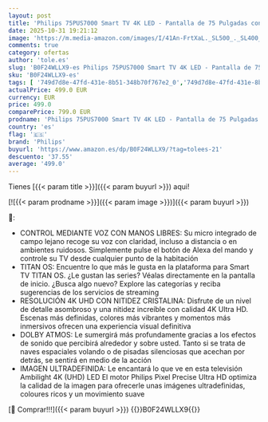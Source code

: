 ```yaml
---
layout: post
title: 'Philips 75PUS7000 Smart TV 4K LED - Pantalla de 75 Pulgadas con Plataforma Titan OS  Pixel Precise Ultra HD y Sonido Dolby Atmos - Funciona con Alexa y con el Asistente de Voz de Google'
date: 2025-10-31 19:21:12
image: 'https://m.media-amazon.com/images/I/41An-FrtXaL._SL500_._SL400_.jpg'
comments: true
category: ofertas
author: 'tole.es'
slug: 'B0F24WLLX9-es Philips 75PUS7000 Smart TV 4K LED - Pantalla de 75...'
sku: 'B0F24WLLX9-es'
tags: [ '749d7d8e-47fd-431e-8b51-348b70f767e2_0','749d7d8e-47fd-431e-8b51-348b70f767e2_6901','Arborist Merchandising Root','Electrónica','Self Service','Special Features Stores','TV, vídeo y home cinema','Televisores','Top Brands Tech Selection','Top Brands Tech TVs','philips','smart','tv','🇪🇸', ]
actualPrice: 499.0 EUR
currency: EUR
price: 499.0
comparePrice: 799.0 EUR
prodname: 'Philips 75PUS7000 Smart TV 4K LED - Pantalla de 75 Pulgadas con Plataforma Titan OS  Pixel Precise Ultra HD y Sonido Dolby Atmos - Funciona con Alexa y con el Asistente de Voz de Google'
country: 'es'
flag: '🇪🇸'
brand: 'Philips'
buyurl: 'https://www.amazon.es/dp/B0F24WLLX9/?tag=tolees-21'
descuento: '37.55'
average: '499.0'
---
```


Tienes [{{< param title >}}]({{< param buyurl >}}) aqui!

[![{{< param prodname >}}]({{< param image >}})]({{< param buyurl >}})

🔎:

- CONTROL MEDIANTE VOZ CON MANOS LIBRES: Su micro integrado de campo lejano recoge su voz con claridad, incluso a distancia o en ambientes ruidosos. Simplemente pulse el botón de Alexa del mando y controle su TV desde cualquier punto de la habitación
- TITAN OS: Encuentre lo que más le gusta en la plataforma para Smart TV TITAN OS. ¿Le gustan las series? Véalas directamente en la pantalla de inicio. ¿Busca algo nuevo? Explore las categorías y reciba sugerencias de los servicios de streaming
- RESOLUCIÓN 4K UHD CON NITIDEZ CRISTALINA: Disfrute de un nivel de detalle asombroso y una nitidez increíble con calidad 4K Ultra HD. Escenas más definidas, colores más vibrantes y momentos más inmersivos ofrecen una experiencia visual definitiva
- DOLBY ATMOS: Le sumergirá más profundamente gracias a los efectos de sonido que percibirá alrededor y sobre usted. Tanto si se trata de naves espaciales volando o de pisadas silenciosas que acechan por detrás, se sentirá en medio de la acción
- IMAGEN ULTRADEFINIDA: Le encantará lo que ve en esta televisión Ambilight 4K (UHD) LED El motor Philips Pixel Precise Ultra HD optimiza la calidad de la imagen para ofrecerle unas imágenes ultradefinidas, coloures ricos y un movimiento suave

[🛒 Comprar!!!]({{< param buyurl >}})
{{<world>}}B0F24WLLX9{{</world>}}
